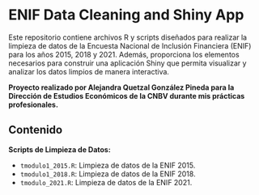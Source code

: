 # ENIF Data Cleaning and Shiny App

Este repositorio contiene archivos R y scripts diseñados para realizar la limpieza de datos de la Encuesta Nacional de Inclusión Financiera (ENIF) para los años 2015, 2018 y 2021. 
Además, proporciona los elementos necesarios para construir una aplicación Shiny que permita visualizar y analizar los datos limpios de manera interactiva.

**Proyecto realizado por Alejandra Quetzal González Pineda para la Dirección de Estudios Económicos de la CNBV durante mis prácticas profesionales.**

## Contenido

 **Scripts de Limpieza de Datos:**
   - `tmodulo1_2015.R`: Limpieza de datos de la ENIF 2015.
   - `tmodulo1_2018.R`: Limpieza de datos de la ENIF 2018.
   - `tmodulo_2021.R`: Limpieza de datos de la ENIF 2021.

